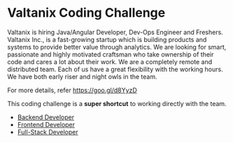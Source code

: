 # Valtanix Coding Challenge

Valtanix is hiring Java/Angular Developer, Dev-Ops Engineer and Freshers. Valtanix Inc., is a fast-growing startup which is building products and systems to provide better value through analytics. We are looking for smart, passionate and highly motivated craftsman who take ownership of their code and cares a lot about their work. We are a completely remote and distributed team. Each of us have a great flexibility with the working hours. We have both early riser and night owls in the team.

For more details, refer https://goo.gl/d8YyzD

This coding challenge is a **super shortcut** to working directly with the team.

* [Backend Developer](backend-developer.md)
* [Frontend Developer](frontend-developer.md)
* [Full-Stack Developer](full-stack-developer.md)
